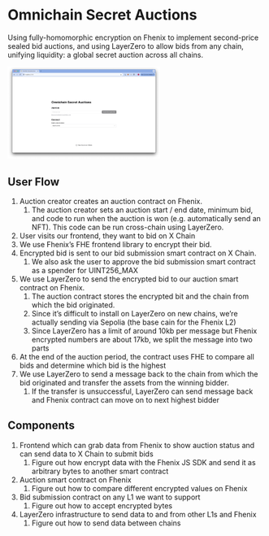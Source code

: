 # Omnichain Secret Auctions

Using fully-homomorphic encryption on Fhenix to implement second-price sealed bid auctions, and using LayerZero to allow bids from any chain, unifying liquidity: a global secret auction across all chains.

<img src="./screenshot.png" alt="screenshot" width="300"/>

## User Flow
1. Auction creator creates an auction contract on Fhenix.
    1. The auction creator sets an auction start / end date, minimum bid, and code to run when the auction is won (e.g. automatically send an NFT). This code can be run cross-chain using LayerZero.
1. User visits our frontend, they want to bid on X Chain
1. We use Fhenix’s FHE frontend library to encrypt their bid.
1. Encrypted bid is sent to our bid submission smart contract on X Chain.
    1. We also ask the user to approve the bid submission smart contract as a spender for UINT256_MAX
1. We use LayerZero to send the encrypted bid to our auction smart contract on Fhenix.
    1. The auction contract stores the encrypted bit and the chain from which the bid originated.
    1. Since it’s difficult to install on LayerZero on new chains, we’re actually sending via Sepolia (the base cain for the Fhenix L2)
    1. Since LayerZero has a limit of around 10kb per message but Fhenix encrypted numbers are about 17kb, we split the message into two parts
1. At the end of the auction period, the contract uses FHE to compare all bids and determine which bid is the highest
1. We use LayerZero to send a message back to the chain from which the bid originated and transfer the assets from the winning bidder.
    1. If the transfer is unsuccessful, LayerZero can send message back and Fhenix contract can move on to next highest bidder

## Components
1. Frontend which can grab data from Fhenix to show auction status and can send data to X Chain to submit bids
    1. Figure out how encrypt data with the Fhenix JS SDK and send it as arbitrary bytes to another smart contract
1. Auction smart contract on Fhenix
    1. Figure out how to compare different encrypted values on Fhenix
1. Bid submission contract on any L1 we want to support
    1. Figure out how to accept encrypted bytes
1. LayerZero infrastructure to send data to and from other L1s and Fhenix
    1. Figure out how to send data between chains

